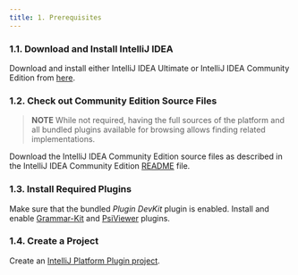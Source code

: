 ```yaml
---
title: 1. Prerequisites
---
```

<!-- Copyright 2000-2020 JetBrains s.r.o. and other contributors. Use of this source code is governed by the Apache 2.0 license that can be found in the LICENSE file. -->

### 1.1. Download and Install IntelliJ IDEA
Download and install either IntelliJ IDEA Ultimate or IntelliJ IDEA Community Edition from [here](https://www.jetbrains.com/idea/download/).

### 1.2. Check out Community Edition Source Files
> **NOTE** While not required, having the full sources of the platform and all bundled plugins available for browsing allows finding related implementations.

Download the IntelliJ IDEA Community Edition source files as described in the IntelliJ IDEA Community Edition [README](upsource:///README.md) file.

### 1.3. Install Required Plugins
Make sure that the bundled *Plugin DevKit* plugin is enabled.
Install and enable [Grammar-Kit](https://plugins.jetbrains.com/plugin/6606-grammar-kit) and [PsiViewer](https://plugins.jetbrains.com/plugin/227-psiviewer) plugins.

### 1.4. Create a Project
Create an [IntelliJ Platform Plugin project](/tutorials/build_system/prerequisites.md).

